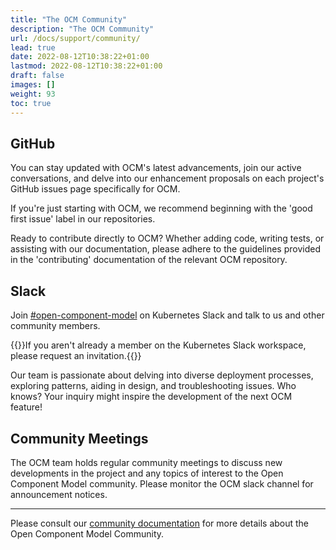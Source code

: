 ```yaml
---
title: "The OCM Community"
description: "The OCM Community"
url: /docs/support/community/
lead: true
date: 2022-08-12T10:38:22+01:00
lastmod: 2022-08-12T10:38:22+01:00
draft: false
images: []
weight: 93
toc: true
---
```


## GitHub

You can stay updated with OCM's latest advancements, join our active conversations, and delve into our enhancement proposals on each project's GitHub issues page specifically for OCM.

If you're just starting with OCM, we recommend beginning with the 'good first issue' label in our repositories.

Ready to contribute directly to OCM? Whether adding code, writing tests, or assisting with our documentation, please adhere to the guidelines provided in the 'contributing' documentation of the relevant OCM repository.

## Slack

Join [#open-component-model](https://kubernetes.slack.com/archives/C05UWBE8R1D) on Kubernetes Slack and talk to us and other community members.

{{<callout context="note" title="Kubernetes Slack Membership">}}If you aren't already a member on the Kubernetes Slack workspace, please request an invitation.{{</callout>}}

Our team is passionate about delving into diverse deployment processes, exploring patterns, aiding in design, and troubleshooting issues. Who knows? Your inquiry might inspire the development of the next OCM feature!

## Community Meetings

The OCM team holds regular community meetings to discuss new developments in the project and any topics of interest to the Open Component Model community. Please monitor the OCM slack channel for announcement notices.

---

Please consult our [community documentation](https://github.com/open-component-model/.github/blob/main/README.md) for more details about the Open Component Model Community.
